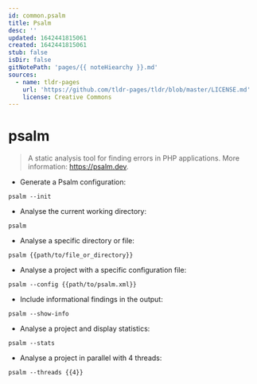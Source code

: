 ```yaml
---
id: common.psalm
title: Psalm
desc: ''
updated: 1642441815061
created: 1642441815061
stub: false
isDir: false
gitNotePath: 'pages/{{ noteHiearchy }}.md'
sources:
  - name: tldr-pages
    url: 'https://github.com/tldr-pages/tldr/blob/master/LICENSE.md'
    license: Creative Commons
---
```

# psalm

> A static analysis tool for finding errors in PHP applications.
> More information: <https://psalm.dev>.

- Generate a Psalm configuration:

`psalm --init`

- Analyse the current working directory:

`psalm`

- Analyse a specific directory or file:

`psalm {{path/to/file_or_directory}}`

- Analyse a project with a specific configuration file:

`psalm --config {{path/to/psalm.xml}}`

- Include informational findings in the output:

`psalm --show-info`

- Analyse a project and display statistics:

`psalm --stats`

- Analyse a project in parallel with 4 threads:

`psalm --threads {{4}}`


